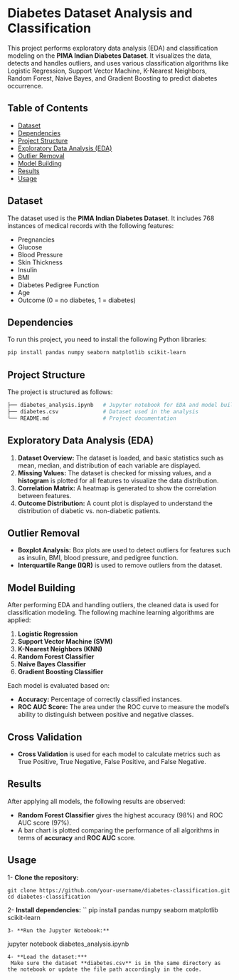 # Diabetes Dataset Analysis and Classification

This project performs exploratory data analysis (EDA) and classification modeling on the **PIMA Indian Diabetes Dataset**. It visualizes the data, detects and handles outliers, and uses various classification algorithms like Logistic Regression, Support Vector Machine, K-Nearest Neighbors, Random Forest, Naive Bayes, and Gradient Boosting to predict diabetes occurrence.

## Table of Contents
- [Dataset](#dataset)
- [Dependencies](#dependencies)
- [Project Structure](#project-structure)
- [Exploratory Data Analysis (EDA)](#exploratory-data-analysis-eda)
- [Outlier Removal](#outlier-removal)
- [Model Building](#model-building)
- [Results](#results)
- [Usage](#usage)

## Dataset
The dataset used is the **PIMA Indian Diabetes Dataset**. It includes 768 instances of medical records with the following features:
- Pregnancies
- Glucose
- Blood Pressure
- Skin Thickness
- Insulin
- BMI
- Diabetes Pedigree Function
- Age
- Outcome (0 = no diabetes, 1 = diabetes)

## Dependencies

To run this project, you need to install the following Python libraries:

```bash
pip install pandas numpy seaborn matplotlib scikit-learn
```
## Project Structure 
The project is structured as follows:

```bash
├── diabetes_analysis.ipynb   # Jupyter notebook for EDA and model building
├── diabetes.csv              # Dataset used in the analysis
└── README.md                 # Project documentation
```

## Exploratory Data Analysis (EDA)

1. **Dataset Overview:** The dataset is loaded, and basic statistics such as mean, median, and distribution of each variable are displayed.
2. **Missing Values:** The dataset is checked for missing values, and a **histogram** is plotted for all features to visualize the data distribution.
3. **Correlation Matrix:** A heatmap is generated to show the correlation between features.
4. **Outcome Distribution:** A count plot is displayed to understand the distribution of diabetic vs. non-diabetic patients.


## Outlier Removal
- **Boxplot Analysis:** Box plots are used to detect outliers for features such as insulin, BMI, blood pressure, and pedigree function.
- **Interquartile Range (IQR)** is used to remove outliers from the dataset.

## Model Building 
After performing EDA and handling outliers, the cleaned data is used for classification modeling. The following machine learning algorithms are applied:

1. **Logistic Regression**
2. **Support Vector Machine (SVM)**
3. **K-Nearest Neighbors (KNN)**
4. **Random Forest Classifier**
5. **Naive Bayes Classifier**
6. **Gradient Boosting Classifier**


Each model is evaluated based on:

- **Accuracy:** Percentage of correctly classified instances.
- **ROC AUC Score:** The area under the ROC curve to measure the model’s ability to distinguish between positive and negative classes.
## Cross Validation
- **Cross Validation** is used for each model to calculate metrics such as True Positive, True Negative, False Positive, and False Negative.
## Results
After applying all models, the following results are observed:

- **Random Forest Classifier** gives the highest accuracy (98%) and ROC AUC score (97%).
- A bar chart is plotted comparing the performance of all algorithms in terms of **accuracy** and **ROC AUC** score.

## Usage
1- **Clone the repository:**
```
git clone https://github.com/your-username/diabetes-classification.git
cd diabetes-classification
```

2- **Install dependencies:**
``
pip install pandas numpy seaborn matplotlib scikit-learn
```
3- **Run the Jupyter Notebook:**
```
jupyter notebook diabetes_analysis.ipynb
```
4- **Load the dataset:***
 Make sure the dataset **diabetes.csv** is in the same directory as the notebook or update the file path accordingly in the code.









